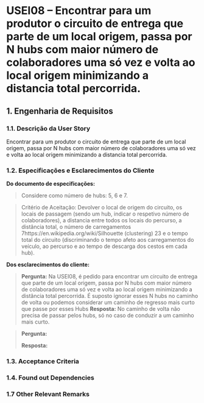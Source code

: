 # USEI08 – Encontrar para um produtor o circuito de entrega que parte de um local origem, passa por N hubs com maior número de colaboradores uma só vez e volta ao local origem minimizando a distancia total percorrida.
## 1. Engenharia de Requisitos

### 1.1. Descrição da User Story

Encontrar para um produtor o circuito de entrega que parte de um local origem, passa por N hubs com maior número de colaboradores uma só vez e volta ao local origem minimizando a distancia total percorrida.

### 1.2. Especificações e Esclarecimentos do Cliente

**Do documento de especificações:**

>Considere como número de hubs: 5, 6 e 7.

>Critério de Aceitação: Devolver o local de origem do circuito, os locais de passagem (sendo um hub, indicar o respetivo número de colaboradores), a distancia entre todos os locais do percurso, a distância total, o número de carregamentos 7https://en.wikipedia.org/wiki/Silhouette (clustering) 23 e o tempo total do circuito (discriminando o tempo afeto aos carregamentos do veículo, ao percurso e ao tempo de descarga dos cestos em cada hub).

**Dos esclarecimentos do cliente:**

> **Pergunta:**
>Na USEI08, é pedido para encontrar um circuito de entrega que parte de um local origem, passa por N hubs com maior número de colaboradores uma só vez e volta ao local origem minimizando a distância total percorrida.
É suposto ignorar esses N hubs no caminho de volta ou podemos considerar um caminho de regresso mais curto que passe por esses Hubs
> **Resposta:**
>No caminho de volta não precisa de passar pelos hubs, só no caso de conduzir a um caminho mais curto.


> **Pergunta:**
>
> **Resposta:**

### 1.3. Acceptance Criteria


### 1.4. Found out Dependencies


### 1.7 Other Relevant Remarks

